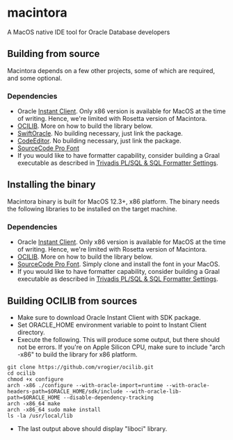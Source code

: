 # macintora
A MacOS native IDE tool for Oracle Database developers

## Building from source
Macintora depends on a few other projects, some of which are required, and some optional.

### Dependencies
- Oracle [Instant Client](https://www.oracle.com/database/technologies/instant-client/macos-intel-x86-downloads.html). Only x86 version is available for MacOS at the time of writing. Hence, we're limited with Rosetta version of Macintora.
- [OCILIB](https://github.com/vrogier/ocilib). More on how to build the library below.  
- [SwiftOracle](https://github.com/iliasaz/SwiftOracle). No building necessary, just link the package.  
- [CodeEditor](https://github.com/iliasaz/CodeEditor). No building necessary, just link the package.  
- [SourceCode Pro Font](https://github.com/adobe-fonts/source-code-pro.git)  
- If you would like to have formatter capability, consider building a Graal executable as described in [Trivadis PL/SQL & SQL Formatter Settings](https://github.com/Trivadis/plsql-formatter-settings#plsql--sql-formatter-settings). 

## Installing the binary
Macintora binary is built for MacOS 12.3+, x86 platform. The binary needs the following libraries to be installed on the target machine.
### Dependencies
- Oracle [Instant Client](https://www.oracle.com/database/technologies/instant-client/macos-intel-x86-downloads.html). Only x86 version is available for MacOS at the time of writing. Hence, we're limited with Rosetta version of Macintora.
- [OCILIB](https://github.com/vrogier/ocilib). More on how to build the library below.
- [SourceCode Pro Font](https://github.com/adobe-fonts/source-code-pro.git). Simply clone and install the font in your MacOS.      
- If you would like to have formatter capability, consider building a Graal executable as described in [Trivadis PL/SQL & SQL Formatter Settings](https://github.com/Trivadis/plsql-formatter-settings#plsql--sql-formatter-settings). 

## Building OCILIB from sources
- Make sure to download Oracle Instant Client with SDK package.  
- Set ORACLE_HOME environment variable to point to Instant Client directory.  
- Execute the following. This will produce some output, but there should not be errors. If you're on Apple Silicon CPU, make sure to include "arch -x86" to build the library for x86 platform.
```
git clone https://github.com/vrogier/ocilib.git  
cd ocilib
chmod +x configure
arch -x86 ./configure --with-oracle-import=runtime --with-oracle-headers-path=$ORACLE_HOME/sdk/include --with-oracle-lib-path=$ORACLE_HOME --disable-dependency-tracking
arch -x86_64 make
arch -x86_64 sudo make install
ls -la /usr/local/lib
```
- The last output above should display "liboci" library.
